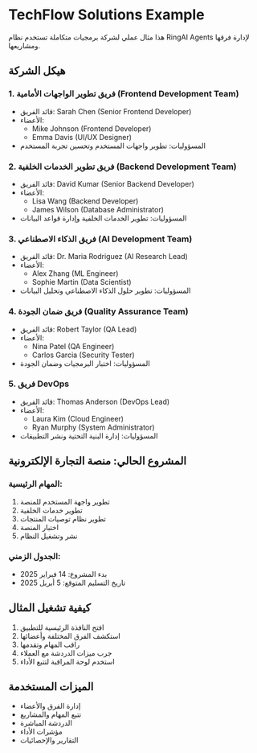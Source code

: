 # TechFlow Solutions Example

هذا مثال عملي لشركة برمجيات متكاملة تستخدم نظام RingAI Agents لإدارة فرقها ومشاريعها.

## هيكل الشركة

### 1. فريق تطوير الواجهات الأمامية (Frontend Development Team)
- قائد الفريق: Sarah Chen (Senior Frontend Developer)
- الأعضاء:
  - Mike Johnson (Frontend Developer)
  - Emma Davis (UI/UX Designer)
- المسؤوليات: تطوير واجهات المستخدم وتحسين تجربة المستخدم

### 2. فريق تطوير الخدمات الخلفية (Backend Development Team)
- قائد الفريق: David Kumar (Senior Backend Developer)
- الأعضاء:
  - Lisa Wang (Backend Developer)
  - James Wilson (Database Administrator)
- المسؤوليات: تطوير الخدمات الخلفية وإدارة قواعد البيانات

### 3. فريق الذكاء الاصطناعي (AI Development Team)
- قائد الفريق: Dr. Maria Rodriguez (AI Research Lead)
- الأعضاء:
  - Alex Zhang (ML Engineer)
  - Sophie Martin (Data Scientist)
- المسؤوليات: تطوير حلول الذكاء الاصطناعي وتحليل البيانات

### 4. فريق ضمان الجودة (Quality Assurance Team)
- قائد الفريق: Robert Taylor (QA Lead)
- الأعضاء:
  - Nina Patel (QA Engineer)
  - Carlos Garcia (Security Tester)
- المسؤوليات: اختبار البرمجيات وضمان الجودة

### 5. فريق DevOps
- قائد الفريق: Thomas Anderson (DevOps Lead)
- الأعضاء:
  - Laura Kim (Cloud Engineer)
  - Ryan Murphy (System Administrator)
- المسؤوليات: إدارة البنية التحتية ونشر التطبيقات

## المشروع الحالي: منصة التجارة الإلكترونية

### المهام الرئيسية:
1. تطوير واجهة المستخدم للمنصة
2. تطوير خدمات الخلفية
3. تطوير نظام توصيات المنتجات
4. اختبار المنصة
5. نشر وتشغيل النظام

### الجدول الزمني:
- بدء المشروع: 14 فبراير 2025
- تاريخ التسليم المتوقع: 5 أبريل 2025

## كيفية تشغيل المثال

1. افتح النافذة الرئيسية للتطبيق
2. استكشف الفرق المختلفة وأعضائها
3. راقب المهام وتقدمها
4. جرب ميزات الدردشة مع العملاء
5. استخدم لوحة المراقبة لتتبع الأداء

## الميزات المستخدمة

- إدارة الفرق والأعضاء
- تتبع المهام والمشاريع
- الدردشة المباشرة
- مؤشرات الأداء
- التقارير والإحصائيات
